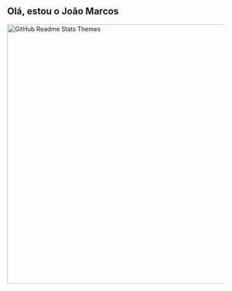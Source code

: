 ## Olá, estou o João Marcos

<div>
  <a href="https://github.com/Joao-Marcos-2002">
  <img src="https://res.cloudinary.com/anuraghazra/image/upload/v1595174536/grs-themes_l4ynja.png" alt="GitHub Readme Stats Themes" width="600px"/>
</div>
